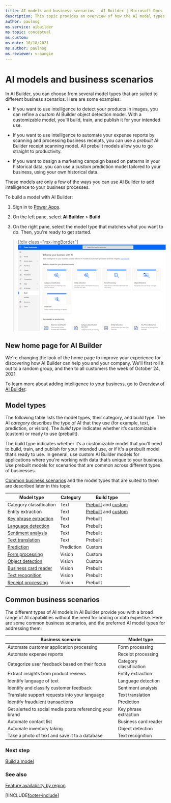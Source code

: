 ```yaml
---
title: AI models and business scenarios - AI Builder | Microsoft Docs
description: This topic provides an overview of how the AI model types that you can create in AI Builder relate to various business scenarios.
author: paulnog
ms.service: aibuilder
ms.topic: conceptual
ms.custom:
ms.date: 10/18/2021
ms.author: paulnog
ms.reviewer: v-aangie
---
```


# AI models and business scenarios

In AI Builder, you can choose from several model types that are suited to different business scenarios. Here are some examples:

- If you want to use intelligence to detect your products in images, you can refine a *custom* AI Builder object detection model. With a customizable model, you'll build, train, and publish it for your intended use.

- If you want to use intelligence to automate your expense reports by scanning and processing business receipts, you can use a *prebuilt* AI Builder receipt scanning model. All prebuilt models allow you to go straight to productivity.

- If you want to design a marketing campaign based on patterns in your historical data, you can use a *custom* prediction model tailored to your business, using your own historical data.

These models are only a few of the ways you can use AI Builder to add intelligence to your business processes.

To build a model with AI Builder:

1. Sign in to [Power Apps](https://make.powerapps.com).

1. On the left pane, select **AI Builder** > **Build**.

1. On the right pane, select the model type that matches what you want to do. Then, you're ready to get started.

> [!div class="mx-imgBorder"]
> ![Screenshot of AI Builder home page.](media/ai-builder-home.png "AI Builder home page")

## New home page for AI Builder

We're changing the look of the home page to improve your experience for discovering how AI Builder can help you and your company. We'll first roll it out to a random group, and then to all customers the week of October 24, 2021.

To learn more about adding intelligence to your business, go to [Overview of AI Builder](overview.md).

## Model types

The following table lists the model types, their category, and build type. The AI *category* describes the type of AI that they use (for example, text, prediction, or vision). The *build type* indicates whether it’s customizable (custom) or ready to use (prebuilt).

The build type indicates whether it’s a customizable model that you'll need to build, train, and publish for your intended use, or if it's a prebuilt model that’s ready to use. In general, use custom AI Builder models for applications where you're working with data that’s unique to your business. Use prebuilt models for scenarios that are common across different types of businesses.

[Common business scenarios](#common-business-scenarios) and the model types that are suited to them are described later in this topic.

| **Model type** | **Category** | **Build type** |
| ----- | ----- | ----- |
| Category classification  |Text|[Prebuilt](prebuilt-category-classification.md) and [custom](text-classification-overview.md)  |
| Entity extraction  |Text|[Prebuilt](prebuilt-entity-extraction.md) and [custom](entity-extraction-overview.md)  |
| [Key phrase extraction](prebuilt-key-phrase.md)|Text|Prebuilt |
| [Language detection](prebuilt-language-detection.md)|Text|Prebuilt |
| [Sentiment analysis](prebuilt-sentiment-analysis.md)|Text|Prebuilt |
| [Text translation](prebuilt-text-translation.md)|Text|Prebuilt |
| [Prediction](prediction-overview.md)|Prediction|Custom |
| [Form processing](form-processing-model-overview.md)|Vision|Custom |
| [Object detection](object-detection-overview.md)|Vision|Custom |
| [Business card reader](prebuilt-business-card.md)|Vision|Prebuilt |
| [Text recognition](prebuilt-text-recognition.md)|Vision|Prebuilt |
| [Receipt processing](prebuilt-receipt-processing.md)|Vision|Prebuilt |

## Common business scenarios

The different types of AI models in AI Builder provide you with a broad range of AI capabilities without the need for coding or data expertise. Here are some common business scenarios, and the preferred AI model types for addressing them:

| **Business scenario** | **Model type** |
| ----- | ----- |
Automate customer application processing|Form processing
Automate expense reports|Receipt processing
Categorize user feedback based on their focus | Category classification
Extract insights from product reviews | Entity extraction
Identify language of text | Language detection
Identify and classify customer feedback|Sentiment analysis
Translate support requests into your language|Text translation
Identify fraudulent transactions|Prediction
Get alerted to social media posts referencing your brand | Key phrase extraction
Automate contact list |Business card reader
Automate inventory taking|Object detection
Take a photo of text and save it to a database |Text recognition

### Next step

[Build a model](build-model.md)

### See also

[Feature availability by region](availability-region.md)


[!INCLUDE[footer-include](includes/footer-banner.md)]